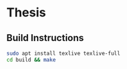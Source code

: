 # Thesis

## Build Instructions

```bash
sudo apt install texlive texlive-full
cd build && make
```

